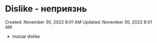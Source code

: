 # Dislike - неприязнь

Created: November 30, 2022 8:01 AM
Updated: November 30, 2022 8:01 AM

- mutual dislike